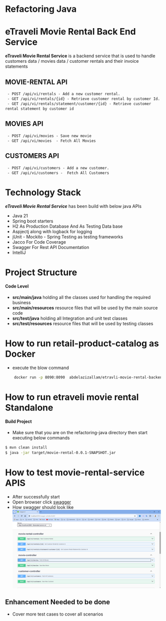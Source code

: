 # Refactoring Java

# eTraveli Movie Rental Back End Service

**eTraveli Movie Rental Service**  is a backend service that is used to handle customers data / movies data / customer rentals and their invoice statements 


## MOVIE-RENTAL API
     - POST /api/vi/rentals - Add a new customer rental.
     - GET /api/vi/rentals/{id} - Retrieve customer rental by customer Id.
     - GET /api/vi/rentals/statement/customer/{id} - Retrieve customer rental statement by customer id

## MOVIES API
     - POST /api/vi/movies - Save new movie
     - GET /api/vi/movies  - Fetch All Movies

## CUSTOMERS API
     - POST /api/vi/customers - Add a new customer.
     - GET /api/vi/customers -  Fetch All Customers


# Technology Stack
***eTraveli Movie Rental Service*** has been build with below java APIs
* Java 21
* Spring boot starters
* H2 As Production Database And As Testing Data base
* Aspjectj along with logback for logging
* jUnit - Mockito - Spring Testing as testing frameworks
* Jacco For Code Coverage
* Swagger For Rest API Documentation
* IntelliJ

# Project Structure



#### Code Level
* **src/main/java** holding all the classes used for handling the required business
* **src/main/resources** resource files that will be used by the main source code
* **src/test/java** holding all Integration and unit test classes
* **src/test/resources** resource files that will be used by testing classes


# How to run retail-product-catalog as Docker

* execute the blow command

```sh
    docker run -p 8090:8090  abdelazizallam/etravli-movie-rental-backend
```


# How to run etraveli movie rental Standalone

#### Build Project

- Make sure that you are on the refactoring-java directory then start executing below commands
```sh
$ mvn clean install
$ java -jar target/movie-rental-0.0.1-SNAPSHOT.jar
```

# How to test movie-rental-service APIS
- After successfully start
- Open browser click [swagger](http://localhost:8090/swagger-ui/)
- How swagger should look like ![swagger.png](images%2Fswagger.png)


## Enhancement Needed to be done
- Cover more test cases to cover all scenarios